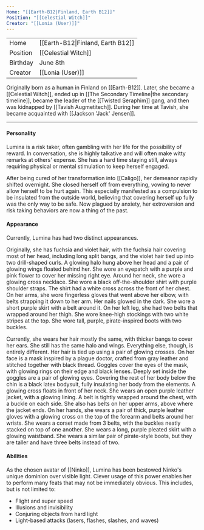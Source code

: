```yaml
---
Home: "[[Earth-B12|Finland, Earth B12]]"
Position: "[[Celestial Witch]]"
Creator: "[[Lonia (User)]]"
---
```



|          |                                   |
| -------- | --------------------------------- |
| Home     | [[Earth-B12\|Finland, Earth B12]] |
| Position | [[Celestial Witch]]               |
| Birthday | June 8th                          |
| Creator  | [[Lonia (User)]]                         |

Originally born as a human in Finland on [[Earth-B12]]. Later, she became a [[Celestial Witch]], ended up in [[The Secondary Timeline|the secondary timeline]], became the leader of the [[Twisted Seraphim]] gang, and then was kidnapped by [[Tavish Augmetitech]]. During her time at Tavish, she became acquainted with [[Jackson 'Jack' Jensen]].

--- 
#### Personality
Lumina is a risk taker, often gambling with her life for the possibility of reward. In conversation, she is highly talkative and will often make witty remarks at others' expense. She has a hard time staying still, always requiring physical or mental stimulation to keep herself engaged.

After being cured of her transformation into [[Caligo]], her demeanor rapidly shifted overnight. She closed herself off from everything, vowing to never allow herself to be hurt again. This especially manifested as a compulsion to be insulated from the outside world, believing that covering herself up fully was the only way to be safe. Now plagued by anxiety, her extroversion and risk taking behaviors are now a thing of the past.

#### Appearance
Currently, Lumina has had two distinct appearances.
 
Originally, she has fuchsia and violet hair, with the fuchsia hair covering most of her head, including long split bangs, and the violet hair tied up into two drill-shaped curls. A glowing halo hung above her head and a pair of glowing wings floated behind her. She wore an eyepatch with a purple and pink flower to cover her missing right eye. 
Around her neck, she wore a glowing cross necklace. She wore a black off-the-shoulder shirt with purple shoulder straps. The shirt had a white cross across the front of her chest. On her arms, she wore fingerless gloves that went above her elbow, with belts strapping it down to her arm. Her nails glowed in the dark. She wore a short purple skirt with a belt around it. On her left leg, she had two belts that wrapped around her thigh. She wore knee-high stockings with two white stripes at the top. She wore tall, purple, pirate-inspired boots with two buckles. 

Currently, she wears her hair mostly the same, with thicker bangs to cover her ears. She still has the same halo and wings. Everything else, though, is entirely different. Her hair is tied up using a pair of glowing crosses. On her face is a mask inspired by a plague doctor, crafted from gray leather and stitched together with black thread. Goggles cover the eyes of the mask, with glowing rings on their edge and black lenses. Deeply set inside the goggles are a pair of glowing eyes. Covering the rest of her body below the chin is a black latex bodysuit, fully insulating her body from the elements. A glowing cross floats in front of her neck. She wears an open purple leather jacket, with a glowing lining. A belt is tightly wrapped around the chest, with a buckle on each side. She also has belts on her upper arms, above where the jacket ends. On her hands, she wears a pair of thick, purple leather gloves with a glowing cross on the top of the forearm and belts around her wrists. She wears a corset made from 3 belts, with the buckles neatly stacked on top of one another. She wears a long, purple pleated skirt with a glowing waistband. She wears a similar pair of pirate-style boots, but they are taller and have three belts instead of two.

#### Abilities
As the chosen avatar of [[Ninko]], Lumina has been bestowed Ninko's unique dominion over visible light. Clever usage of this power enables her to perform many feats that may not be immediately obvious. This includes, but is not limited to:  
- Flight and super speed
- Illusions and invisibility
- Conjuring objects from hard light
- Light-based attacks (lasers, flashes, slashes, and waves)
